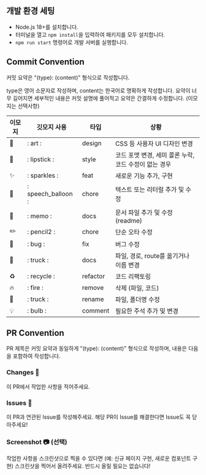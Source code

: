 ## 개발 환경 세팅

- Node.js 18+를 설치합니다.
- 터미널을 열고 `npm install`을 입력하여 패키지를 모두 설치합니다.
- `npm run start` 명령어로 개발 서버를 실행합니다.

## Commit Convention

커밋 요약은 "(type): (content)" 형식으로 작성합니다.

type은 영어 소문자로 작성하며, content는 한국어로 명확하게 작성합니다. 요약이 너무 길어지면 세부적인 내용은 커밋 설명에 풀어적고 요약은 간결하게 수정합니다. (이모지는 선택사항)

| 이모지 | 깃모지 사용        | 타입     | 상황                                                  |
| ------ | ------------------ | -------- | ----------------------------------------------------- |
| 🎨     | : art :            | design   | CSS 등 사용자 UI 디자인 변경                          |
| 💄     | : lipstick :       | style    | 코드 포맷 변경, 세미 콜론 누락, 코드 수정이 없는 경우 |
| ✨     | : sparkles :       | feat     | 새로운 기능 추가, 구현                                |
| 💬     | : speech_balloon : | chore    | 텍스트 또는 리터럴 추가 및 수정                       |
| 📝     | : memo :           | docs     | 문서 파일 추가 및 수정 (readme)                       |
| ✏️     | : pencil2 :        | chore    | 단순 오타 수정                                        |
| 🐛     | : bug :            | fix      | 버그 수정                                             |
| 🚚     | : truck :          | docs     | 파일, 경로, route를 옮기거나 이름 변경                |
| ♻️     | : recycle :        | refactor | 코드 리팩토링                                         |
| 🔥     | : fire :           | remove   | 삭제 (파일, 코드)                                     |
| 🚚     | : truck :          | rename   | 파일, 폴더명 수정                                     |
| 💡     | : bulb :           | comment  | 필요한 주석 추가 및 변경                              |

## PR Convention

PR 제목은 커밋 요약과 동일하게 "(type): (content)" 형식으로 작성하며, 내용은 다음을 포함하여 작성합니다.

### Changes 📝

이 PR에서 작업한 사항을 적어주세요.

### Issues 🚩

이 PR과 연관된 Issue를 작성해주세요. 해당 PR이 Issue를 해결한다면 Issue도 꼭 닫아주세요!

### Screenshot 📷 (선택)

작업한 사항을 스크린샷으로 찍을 수 있다면 (예: 신규 페이지 구현, 새로운 컴포넌트 구현) 스크린샷을 찍어서 올려주세요. 반드시 올릴 필요는 없습니다!
